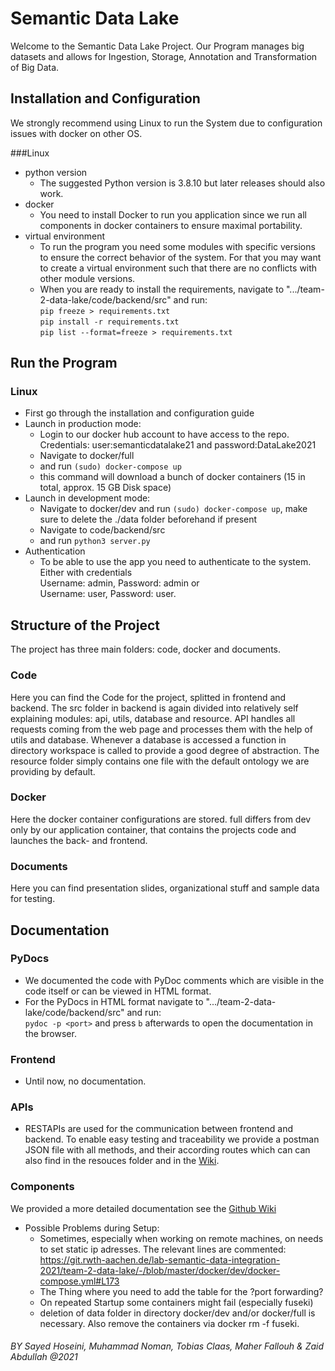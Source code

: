# Semantic Data Lake

Welcome to the Semantic Data Lake Project. Our Program manages big datasets and allows for Ingestion, Storage, Annotation and Transformation
of Big Data.

## Installation and Configuration
We strongly recommend using Linux to run the System due to configuration issues with docker on other OS.

###Linux
* python version
  * The suggested Python version is 3.8.10 but later releases should also work.
* docker
  * You need to install Docker to run you application since we run all components in docker containers to ensure maximal portability.
* virtual environment
  * To run the program you need some modules with specific versions to ensure the correct behavior of the system.
  For that you may want to create a virtual environment such that there are no conflicts with other module versions.
  * When you are ready to install the requirements, navigate to ".../team-2-data-lake/code/backend/src" and run:\
    `pip freeze > requirements.txt` \
    `pip install -r requirements.txt` \
    `pip list --format=freeze > requirements.txt`

## Run the Program
### Linux
* First go through the installation and configuration guide
* Launch in production mode:
  * Login to our docker hub account to have access to the repo. Credentials: user:semanticdatalake21 and password:DataLake2021
  * Navigate to docker/full
  * and run `(sudo) docker-compose up`
  * this command will download a bunch of docker containers (15 in total, approx. 15 GB Disk space)
* Launch in development mode:
  * Navigate to docker/dev and run `(sudo) docker-compose up`, make sure to delete the ./data folder beforehand if present
  * Navigate to code/backend/src
  * and run `python3 server.py`
* Authentication
  * To be able to use the app you need to authenticate to the system. Either with credentials \
    Username: admin, Password: admin or \
    Username: user, Password: user.

## Structure of the Project
The project has three main folders: code, docker and documents.

### Code
Here you can find the Code for the project, splitted in frontend and backend. The src folder in backend is again divided
into relatively self explaining modules: api, utils, database and resource. API handles all requests coming from
the web page and processes them with the help of utils and database. Whenever a database is accessed a function
in directory workspace is called to provide a good degree of abstraction. The resource folder simply contains one file
with the default ontology we are providing by default.

### Docker
Here the docker container configurations are stored. full differs from dev only by our application container, that contains the projects code and launches the back- and frontend. 

### Documents
Here you can find presentation slides, organizational stuff and sample data for testing.

## Documentation

### PyDocs
* We documented the code with PyDoc comments which are visible in the code itself or can be viewed in HTML format.
* For the PyDocs in HTML format navigate to ".../team-2-data-lake/code/backend/src" and run: \
 `pydoc -p <port>`  and press `b` afterwards to open the documentation in the browser.

### Frontend
* Until now, no documentation.

### APIs
* RESTAPIs are used for the communication between frontend and backend. To enable easy testing and traceability we provide a
  postman JSON file with all methods, and their according routes which can can also find in the resouces folder 
  and in the [Wiki](https://git.rwth-aachen.de/lab-semantic-data-integration-2021/team-2-data-lake/-/wikis/home).

### Components
We provided a more detailed documentation see the [Github Wiki](https://git.rwth-aachen.de/lab-semantic-data-integration-2021/team-2-data-lake/-/wikis/home)

* Possible Problems during Setup:
  * Sometimes, especially when working on remote machines, on needs to set static ip adresses. The relevant lines are commented: https://git.rwth-aachen.de/lab-semantic-data-integration-2021/team-2-data-lake/-/blob/master/docker/dev/docker-compose.yml#L173
  * The Thing where you need to add the table for the ?port forwarding?
  * On repeated Startup some containers might fail (especially fuseki)
  * deletion of data folder in directory docker/dev and/or docker/full is necessary. Also remove the containers via docker rm -f fuseki.

###### BY Sayed Hoseini, Muhammad Noman, Tobias Claas, Maher Fallouh & Zaid Abdullah @2021
